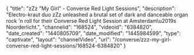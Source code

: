 {
    "title": "zZz \"My Girl\" - Converse Red Light Sessions",
    "description": "Electro-kraut duo zZz unleashed a brutal set of dark and danceable organ rock 'n roll for their Converse Red Light Session at Amsterdam\u2019s Noorderlicht.",
    "channelid": "168524",
    "videoid": "6384820",
    "date_created": "1440805709",
    "date_modified": "1445984599",
    "type": "captivate",
    "layout": "channelVideo",
    "url": "\/converse\/zzz-my-girl-converse-red-light-sessions\/168524-6384820"
}